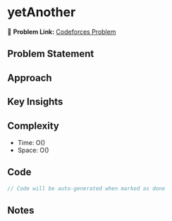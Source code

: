 # yetAnother

🔗 **Problem Link:** [Codeforces Problem](https://codeforces.com/problemset/problem/1511/C)

## Problem Statement
<!-- Describe the problem here -->

## Approach
<!-- Explain your approach -->

## Key Insights
<!-- List key insights and tricks -->

## Complexity
- Time: O()
- Space: O()

## Code
```cpp
// Code will be auto-generated when marked as done
```

## Notes
<!-- Any additional notes -->
